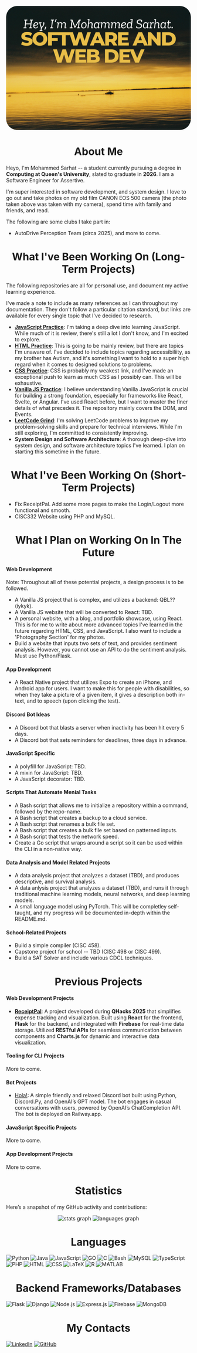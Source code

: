 <div align="center">
  <img style="border-radius: 30px; max-width: 100%; height: auto;" src="assets/2.png" alt="My very own photo of Lake Ontario's eclipse!">
</div>

<div align="center">
  <h1>About Me</h1>
</div>

Heyo, I'm Mohammed Sarhat -- a student currently pursuing a degree in **Computing at Queen's University**, slated to graduate in **2026**. I am a Software Engineer for Assertive.

I'm super interested in software development, and system design. I love to go out and take photos on my old film CANON EOS 500 camera (the photo taken above was taken with my camera), spend time with family and friends, and read. 

The following are some clubs I take part in:
- AutoDrive Perception Team (circa 2025), and more to come.

<div align="center">
  <h1>What I've Been Working On (Long-Term Projects)</h1>
</div>

The following repositories are all for personal use, and document my active learning experience. 

I've made a note to include as many references as I can throughout my documentation. They don't follow a particular citation standard, but links are available for every single topic that I've decided to research. 

- [**JavaScript Practice**](https://github.com/mosarhat/js-practice): I'm taking a deep dive into learning JavaScript. While much of it is review, there's still a lot I don't know, and I'm excited to explore. 
- [**HTML Practice**](https://github.com/mosarhat/html-practice): This is going to be mainly review, but there are topics I'm unaware of. I've decided to include topics regarding accessibiliity, as my brother has Autism, and it's something I want to hold to a super high regard when it comes to designed solutions to problems.
- [**CSS Practice**](https://github.com/mosarhat/css-practice): CSS is probably my weakest link, and I've made an exceptional push to learn as much CSS as I possibly can. This will be exhaustive. 
- [**Vanilla JS Practice**](https://github.com/mosarhat/vanilla-js-practice): I believe understanding Vanilla JavaScript is crucial for building a strong foundation, especially for frameworks like React, Svelte, or Angular. I've used React before, but I want to master the finer details of what precedes it. The repository mainly covers the DOM, and Events.
- [**LeetCode Grind**](https://github.com/mosarhat/leetcode-grind): I'm solving LeetCode problems to improve my problem-solving skills and prepare for technical interviews. While I'm still exploring, I'm committed to consistently improving.
- **System Design and Software Architecture**: A thorough deep-dive into system design, and software architecture topics I've learned. I plan on starting this sometime in the future.

<div align="center">
  <h1>What I've Been Working On (Short-Term Projects)</h1>
</div>

- Fix ReceiptPal. Add some more pages to make the Login/Logout more functional and smooth.
- CISC332 Website using PHP and MySQL.

<div align="center">
  <h1>What I Plan on Working On In The Future</h1>
</div>

#### Web Development 

Note: Throughout all of these potential projects, a design process is to be followed. 

- A Vanilla JS project that is complex, and utilizes a backend: QBL?? (iykyk).
- A Vanilla JS website that will be converted to React: TBD.
- A personal website, with a blog, and portfolio showcase, using React. This is for me to write about more advanced topics I've learned in the future regarding HTML, CSS, and JavaScript. I also want to include a 'Photography Section' for my photos.
- Build a website that inputs two sets of text, and provides sentiment analysis. However, you cannot use an API to do the sentiment analysis. Must use Python/Flask.

#### App Development
- A React Native project that utilizes Expo to create an iPhone, and Android app for users. I want to make this for people with disabilities, so when they take a picture of a given item, it gives a description both in-text, and to speech (upon clicking the test).

#### Discord Bot Ideas
- A Discord bot that blasts a server when inactivity has been hit every 5 days.
- A Discord bot that sets reminders for deadlines, three days in advance.

#### JavaScript Specific
- A polyfill for JavaScript: TBD.
- A mixin for JavaScript: TBD.
- A JavaScript decorator: TBD.

#### Scripts That Automate Menial Tasks
- A Bash script that allows me to initialize a repository within a command, followed by the repo-name.
- A Bash script that creates a backup to a cloud service.
- A Bash script that renames a bulk file set.
- A Bash script that creates a bulk file set based on patterned inputs.
- A Bash script that tests the network speed.
- Create a Go script that wraps around a script so it can be used within the CLI in a non-native way.

#### Data Analysis and Model Related Projects
- A data analysis project that analyzes a dataset (TBD), and produces descriptive, and survival analysis.
- A data anlysis project that analyzes a dataset (TBD), and runs it through traditional machine learning models, neural networks, and deep learning models.
- A small language model using PyTorch. This will be completley self-taught, and my progress will be documented in-depth within the README.md.

#### School-Related Projects
- Build a simple compiler (CISC 458).
- Capstone project for school -- TBD (CISC 498 or CISC 499).
- Build a SAT Solver and include various CDCL techniques.

<div align="center">
  <h1>Previous Projects</h1>
</div>

#### Web Development Projects 

- [**ReceiptPal**](https://github.com/clairewhelan/qhacks_2025): A project developed during **QHacks 2025** that simplifies expense tracking and visualization. Built using **React** for the frontend, **Flask** for the backend, and integrated with **Firebase** for real-time data storage. Utilized **RESTful APIs** for seamless communication between components and **Charts.js** for dynamic and interactive data visualization.

#### Tooling for CLI Projects 

More to come.

#### Bot Projects 

- [Hola!](https://github.com/mosarhat/hola): A simple friendly and relaxed Discord bot built using Python, Discord.Py, and OpenAI’s GPT model. The bot engages in casual conversations with users, powered by OpenAI’s ChatCompletion API. The bot is deployed on Railway.app.

#### JavaScript Specific Projects 

More to come.

#### App Development Projects

More to come. 

<div align="center">
  <h1>Statistics</h1>
</div>

Here’s a snapshot of my GitHub activity and contributions:

<div align="center">
  <img src="https://github-readme-stats.vercel.app/api?username=mosarhat&hide_title=false&hide_rank=false&show_icons=true&include_all_commits=true&count_private=true&disable_animations=false&theme=dracula&locale=en&hide_border=false" height="150" alt="stats graph"  />
  <img src="https://github-readme-stats.vercel.app/api/top-langs?username=mosarhat&locale=en&hide_title=false&layout=compact&card_width=320&langs_count=5&theme=dracula&hide_border=false" height="150" alt="languages graph"  />
</div>

<div align="center">
  <h1>Languages</h1>
</div>

![Python](https://img.shields.io/badge/python-3670A0?style=for-the-badge&logo=python&logoColor=ffdd54)
![Java](https://img.shields.io/badge/java-%23ED8B00.svg?style=for-the-badge&logo=openjdk&logoColor=white)
![JavaScript](https://img.shields.io/badge/javascript-%23323330.svg?style=for-the-badge&logo=javascript&logoColor=%23F7DF1E)
![GO](https://img.shields.io/badge/go-%230076A8.svg?style=for-the-badge&logo=go&logoColor=white)
![C](https://img.shields.io/badge/c-%2300599C.svg?style=for-the-badge&logo=c&logoColor=white)
![Bash](https://img.shields.io/badge/bash-%23121011.svg?style=for-the-badge&logo=gnu-bash&logoColor=white)
![MySQL](https://img.shields.io/badge/mysql-%2300f.svg?style=for-the-badge&logo=mysql&logoColor=white)
![TypeScript](https://img.shields.io/badge/typescript-%23007ACC.svg?style=for-the-badge&logo=typescript&logoColor=white)
![PHP](https://img.shields.io/badge/php-%23777BB4.svg?style=for-the-badge&logo=php&logoColor=white)
![HTML](https://img.shields.io/badge/html-%23E34F26.svg?style=for-the-badge&logo=html5&logoColor=white)
![CSS](https://img.shields.io/badge/css-%231572B6.svg?style=for-the-badge&logo=css3&logoColor=white)
![LaTeX](https://img.shields.io/badge/latex-%23008080.svg?style=for-the-badge&logo=latex&logoColor=white)
![R](https://img.shields.io/badge/r-%23276DC3.svg?style=for-the-badge&logo=r&logoColor=white)
![MATLAB](https://img.shields.io/badge/MATLAB-%230076A8.svg?style=for-the-badge&logo=mathworks&logoColor=white)

<div align="center">
  <h1>Backend Frameworks/Databases</h1>
</div>

![Flask](https://img.shields.io/badge/flask-%23000.svg?style=for-the-badge&logo=flask&logoColor=white)
![Django](https://img.shields.io/badge/django-%23092E20.svg?style=for-the-badge&logo=django&logoColor=white)
![Node.js](https://img.shields.io/badge/node.js-%2343853D.svg?style=for-the-badge&logo=node.js&logoColor=white)
![Express.js](https://img.shields.io/badge/express.js-%23404d59.svg?style=for-the-badge&logo=express&logoColor=white)
![Firebase](https://img.shields.io/badge/firebase-%23039BE5.svg?style=for-the-badge&logo=firebase)
![MongoDB](https://img.shields.io/badge/mongodb-%2347A248.svg?style=for-the-badge&logo=mongodb&logoColor=white)

<div align="center">
  <h1>My Contacts</h1>
</div>

[![LinkedIn](https://img.shields.io/static/v1?message=LinkedIn&logo=linkedin&label=&color=0077B5&logoColor=white&labelColor=&style=for-the-badge)](https://linkedin.com/in/mosarhat)
[![GitHub](https://img.shields.io/static/v1?message=GitHub&logo=github&label=&color=181717&logoColor=white&labelColor=&style=for-the-badge)](https://github.com/mosarhat)
